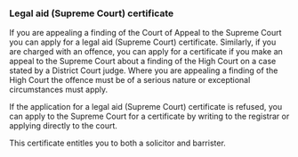 ###  Legal aid (Supreme Court) certificate

If you are appealing a finding of the Court of Appeal to the Supreme Court you
can apply for a legal aid (Supreme Court) certificate. Similarly, if you are
charged with an offence, you can apply for a certificate if you make an appeal
to the Supreme Court about a finding of the High Court on a case stated by a
District Court judge. Where you are appealing a finding of the High Court the
offence must be of a serious nature or exceptional circumstances must apply.

If the application for a legal aid (Supreme Court) certificate is refused, you
can apply to the Supreme Court for a certificate by writing to the registrar
or applying directly to the court.

This certificate entitles you to both a solicitor and barrister.
